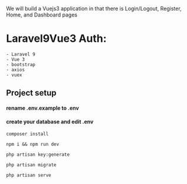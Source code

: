 
We will build a Vuejs3 application in that there is Login/Logout, Register, Home, and Dashboard pages



# Laravel9Vue3 Auth:
    - Laravel 9
    - Vue 3
    - bootstrap
    - axios
    - vuex

## Project setup

#### rename .env.example to .env

#### create your database and edit .env  

```
composer install
```

```
npm i && npm run dev
```

```
php artisan key:generate
```

```
php artisan migrate
```

```
php artisan serve
```
